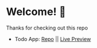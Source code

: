 # Welcome! 👋

Thanks for checking out this repo

- Todo App: [Repo](https://github.com/priopambudi/reactjs-exploration/tree/main/todoapp) || [Live Preview](https://google.com)

